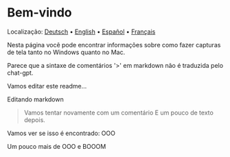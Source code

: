 # Bem-vindo
Localização: [Deutsch](https://ewildingli.github.io/Global-Instructor-Guidelines/DE/) • [English](https://ewildingli.github.io/Global-Instructor-Guidelines/) • [Español](https://ewildingli.github.io/Global-Instructor-Guidelines/ES/) • [Français](https://ewildingli.github.io/Global-Instructor-Guidelines/FR/)

Nesta página você pode encontrar informações sobre como fazer capturas de tela tanto no Windows quanto no Mac.

Parece que a sintaxe de comentários '>' em markdown não é traduzida pelo chat-gpt.

Vamos editar este readme...

Editando markdown

> Vamos tentar novamente com um comentário
E um pouco de texto depois.

Vamos ver se isso é encontrado: OOO

Um pouco mais de OOO e BOOOM